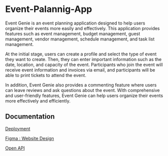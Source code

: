 # Event-Palannig-App

Event Genie is an event planning application designed to help users organize their events more easily and effectively. This application provides features such as event management, budget management, guest management, vendor management, schedule management, and task list management.

At the initial stage, users can create a profile and select the type of event they want to create. Then, they can enter important information such as the date, location, and capacity of the event. Participants who join the event will receive event information and invoices via email, and participants will be able to print tickets to attend the event.

In addition, Event Genie also provides a commenting feature where users can leave reviews and ask questions about the event. With comprehensive and user-friendly features, Event Genie can help users organize their events more effectively and efficiently.

## Documentation

[Deployment ](https://event-genie-fe.vercel.app/)

[Figma : Website Design ](https://www.figma.com/file/Qw3Ajh65x9MDiggmaC1sNx/Group-Project-3-Kelompok-4?node-id=5-15307&t=BPU6GZyFE7NUvpBx-0)

[Open API](https://app.swaggerhub.com/apis/MUJAHID170997/EventGenieAPI/1.0.0#/Event/get_events__eventId_)
